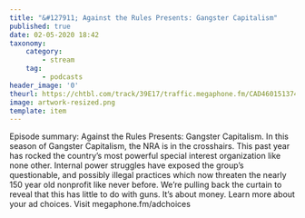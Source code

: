 ```yaml
---
title: "&#127911; Against the Rules Presents: Gangster Capitalism"
published: true
date: 02-05-2020 18:42
taxonomy:
    category:
        - stream
    tag:
        - podcasts
header_image: '0'
theurl: https://chtbl.com/track/39E17/traffic.megaphone.fm/CAD4601513746.mp3
image: artwork-resized.png
template: item
--- 
```

Episode summary: Against the Rules Presents: Gangster Capitalism. In this season of Gangster Capitalism, the NRA is in the crosshairs. This past year has rocked the country’s most powerful special interest organization like none other. Internal power struggles have exposed the group’s questionable, and possibly illegal practices which now threaten the nearly 150 year old nonprofit like never before. We’re pulling back the curtain to reveal that this has little to do with guns. It’s about money. Learn more about your ad choices. Visit megaphone.fm/adchoices
